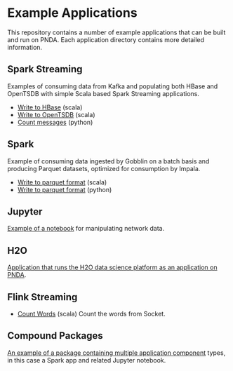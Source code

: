 # Example Applications

This repository contains a number of example applications that can be built and run on PNDA. Each application directory contains more detailed information.

## Spark Streaming

Examples of consuming data from Kafka and populating both HBase and OpenTSDB with simple Scala based Spark Streaming applications.

- [Write to HBase](spark-streaming) (scala)
- [Write to OpenTSDB](kafka-spark-opentsdb) (scala)
- [Count messages](spark-streaming-python) (python)

## Spark

Example of consuming data ingested by Gobblin on a batch basis and producing Parquet datasets, optimized for consumption by Impala.
- [Write to parquet format](spark-batch) (scala)
- [Write to parquet format](spark-batch-python) (python)

## Jupyter

[Example of a notebook](jupyter-notebooks) for manipulating network data.

## H2O

[Application that runs the H2O data science platform as an application on PNDA](h2o-launcher).

## Flink Streaming
- [Count Words](flink-streaming-word-count) (scala) Count the words from Socket.

## Compound Packages

[An example of a package containing multiple application component](literary-word-count-app) types, in this case a Spark app and related Jupyter notebook.
